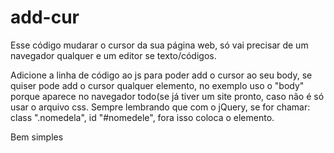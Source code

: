 # add-cur

Esse código mudarar o cursor da sua página web, só vai precisar de um navegador qualquer e um editor se texto/códigos.

Adicione a linha de código ao js para poder add o cursor ao seu body, se quiser pode add o cursor qualquer elemento, no exemplo uso o "body" porque aparece no navegador todo(se já tiver um site pronto, caso não é só usar o arquivo css.
Sempre lembrando que com o jQuery, se for chamar:
class ".nomedela",
id "#nomedele", 
fora isso coloca o elemento.

Bem simples
